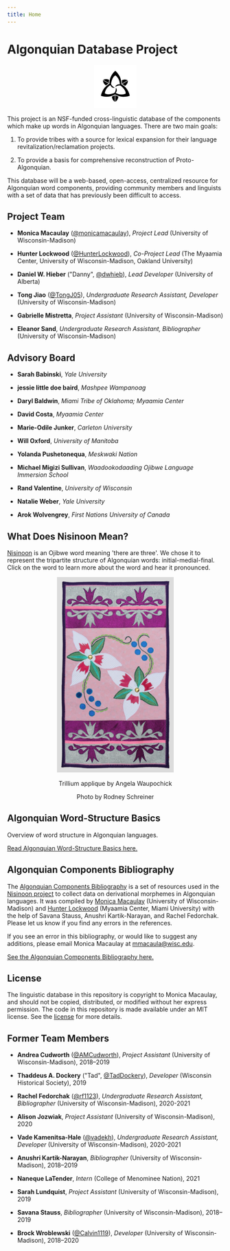 ```yaml
---
title: Home
---
```

# Algonquian Database Project

<p align=center>
  <img src=./images/trillium.svg alt='trillium logo' height=100 width=100>
</p>

This project is an NSF-funded cross-linguistic database of the components which make up words in Algonquian languages. There are two main goals:

1. To provide tribes with a source for lexical expansion for their language revitalization/reclamation projects.

2. To provide a basis for comprehensive reconstruction of Proto-Algonquian.

This database will be a web-based, open-access, centralized resource for Algonquian word components, providing community members and linguists with a set of data that has previously been difficult to access.

## Project Team

* **Monica Macaulay** ([@monicamacaulay][Monica]), _Project Lead_ (University of Wisconsin-Madison)

* **Hunter Lockwood** ([@HunterLockwood][Hunter]), _Co-Project Lead_ (The Myaamia Center, University of Wisconsin-Madison, Oakland University)

* **Daniel W. Hieber** ("Danny", [@dwhieb][Danny]), _Lead Developer_ (University of Alberta)

* **Tong Jiao** ([@TongJ05][Tong]), _Undergraduate Research Assistant, Developer_ (University of Wisconsin-Madison)

* **Gabrielle Mistretta**, _Project Assistant_ (University of Wisconsin-Madison)

* **Eleanor Sand**, _Undergraduate Research Assistant, Bibliographer_ (University of Wisconsin-Madison)

## Advisory Board

* **Sarah Babinski**, _Yale University_

* **jessie little doe baird**, _Mashpee Wampanoag_

* **Daryl Baldwin**, _Miami Tribe of Oklahoma; Myaamia Center_

* **David Costa**, _Myaamia Center_

* **Marie-Odile Junker**, _Carleton University_

* **Will Oxford**, _University of Manitoba_

* **Yolanda Pushetonequa**, _Meskwaki Nation_

* **Michael Migizi Sullivan**, _Waadookodaading Ojibwe Language Immersion School_

* **Rand Valentine**, _University of Wisconsin_

* **Natalie Weber**, _Yale University_

* **Arok Wolvengrey**, _First Nations University of Canada_

## What Does Nisinoon Mean?

[Nisinoon][Nisinoon] is an Ojibwe word meaning 'there are three'. We chose it to represent the tripartite structure of Algonquian words: initial-medial-final. Click on the word to learn more about the word and hear it pronounced.

<figure>
  <p align=center>
    <img src=./images/textile.jpg alt='trillium textile' width=272 height=455>
  </p>
  <figcaption>
    <p align=center>Trillium applique by Angela Waupochick</p>
    <p align=center>Photo by Rodney Schreiner</p>
  </figcaption>
</figure>

## Algonquian Word-Structure Basics

Overview of word structure in Algonquian languages.

[Read Algonquian Word-Structure Basics here.][Grammar]

## Algonquian Components Bibliography

The [Algonquian Components Bibliography][Bibliography] is a set of resources used in the [Nisinoon project][Home] to collect data on derivational morphemes in Algonquian languages. It was compiled by [Monica Macaulay][Monica] (University of Wisconsin-Madison) and [Hunter Lockwood][Hunter] (Myaamia Center, Miami University) with the help of Savana Stauss, Anushri Kartik-Narayan, and Rachel Fedorchak. Please let us know if you find any errors in the references.

If you see an error in this bibliography, or would like to suggest any additions, please email Monica Macaulay at [mmacaula@wisc.edu](mailto:mmacaula@wisc.edu).

[See the Algonquian Components Bibliography here.][Bibliography]

## License

The linguistic database in this repository is copyright to Monica Macaulay, and should not be copied, distributed, or modified without her express permission. The code in this repository is made available under an MIT license. See the [license][license] for more details.

## Former Team Members

* **Andrea Cudworth** ([@AMCudworth][Andrea]), _Project Assistant_ (University of Wisconsin-Madison), 2018–2019

* **Thaddeus A. Dockery** ("Tad", [@TadDockery][Tad]), _Developer_ (Wisconsin Historical Society), 2019

* **Rachel Fedorchak** ([@rf1123][Rachel]), _Undergraduate Research Assistant, Bibliographer_ (University of Wisconsin-Madison), 2020-2021

* **Alison Jozwiak**, _Project Assistant_ (University of Wisconsin-Madison), 2020

* **Vade Kamenitsa-Hale** ([@vadekh][Vade]), _Undergraduate Research Assistant, Developer_ (University of Wisconsin-Madison), 2020-2021

* **Anushri Kartik-Narayan**, _Bibliographer_ (University of Wisconsin-Madison), 2018–2019

* **Naneque LaTender**, _Intern_ (College of Menominee Nation), 2021

* **Sarah Lundquist**, _Project Assistant_ (University of Wisconsin-Madison), 2019

* **Savana Stauss**, _Bibliographer_ (University of Wisconsin-Madison), 2018–2019

* **Brock Wroblewski** ([@Calvin1119][Brock]), _Developer_ (University of Wisconsin-Madison), 2018–2020

<!-- LINKS -->
[Andrea]:       https://github.com/AMCudworth
[Bibliography]: https://nisinoon.net/bibliography/
[Brock]:        https://github.com/Calvin1119
[Danny]:        https://github.com/dwhieb
[Grammar]:      https://nisinoon.net/grammar/
[Home]:         https://nisinoon.net/
[Hunter]:       https://github.com/HunterLockwood
[license]:      https://github.com/digitallinguistics/nisinoon.net/blob/main/LICENSE
[Monica]:       https://github.com/monicamacaulay
[Nisinoon]:     https://ojibwe.lib.umn.edu/main-entry/nisinoon-vii
[Rachel]:       https://github.com/rf1123
[Tad]:          https://github.com/TadDockery
[Tong]:         https://github.com/TongJ05
[Vade]:         https://github.com/vadekh

